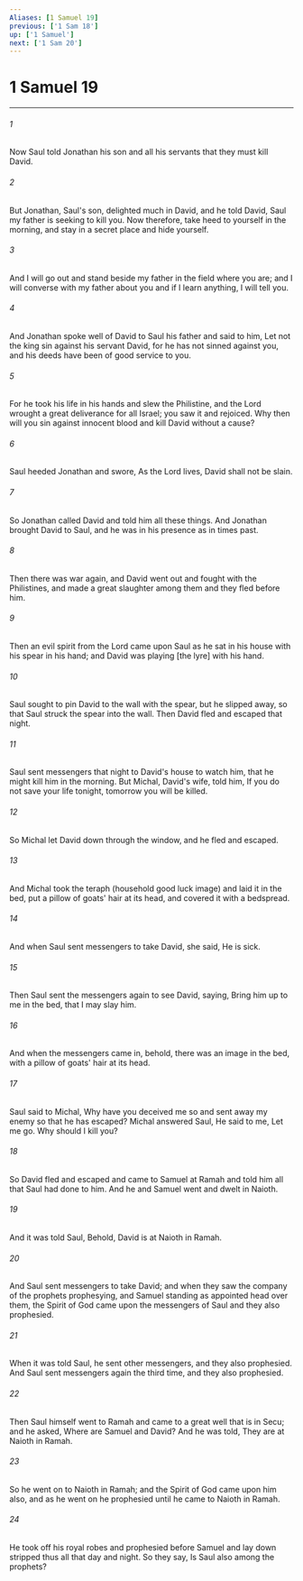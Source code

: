 ```yaml
---
Aliases: [1 Samuel 19]
previous: ['1 Sam 18']
up: ['1 Samuel']
next: ['1 Sam 20']
---
```

# 1 Samuel 19

***














###### 1 






Now Saul told Jonathan his son and all his servants that they must kill David. 













###### 2 






But Jonathan, Saul's son, delighted much in David, and he told David, Saul my father is seeking to kill you. Now therefore, take heed to yourself in the morning, and stay in a secret place and hide yourself. 













###### 3 






And I will go out and stand beside my father in the field where you are; and I will converse with my father about you and if I learn anything, I will tell you. 













###### 4 






And Jonathan spoke well of David to Saul his father and said to him, Let not the king sin against his servant David, for he has not sinned against you, and his deeds have been of good service to you. 













###### 5 






For he took his life in his hands and slew the Philistine, and the Lord wrought a great deliverance for all Israel; you saw it and rejoiced. Why then will you sin against innocent blood and kill David without a cause? 













###### 6 






Saul heeded Jonathan and swore, As the Lord lives, David shall not be slain. 













###### 7 






So Jonathan called David and told him all these things. And Jonathan brought David to Saul, and he was in his presence as in times past. 













###### 8 






Then there was war again, and David went out and fought with the Philistines, and made a great slaughter among them and they fled before him. 













###### 9 






Then an evil spirit from the Lord came upon Saul as he sat in his house with his spear in his hand; and David was playing [the lyre] with his hand. 













###### 10 






Saul sought to pin David to the wall with the spear, but he slipped away, so that Saul struck the spear into the wall. Then David fled and escaped that night. 













###### 11 






Saul sent messengers that night to David's house to watch him, that he might kill him in the morning. But Michal, David's wife, told him, If you do not save your life tonight, tomorrow you will be killed. 













###### 12 






So Michal let David down through the window, and he fled and escaped. 













###### 13 






And Michal took the teraph (household good luck image) and laid it in the bed, put a pillow of goats' hair at its head, and covered it with a bedspread. 













###### 14 






And when Saul sent messengers to take David, she said, He is sick. 













###### 15 






Then Saul sent the messengers again to see David, saying, Bring him up to me in the bed, that I may slay him. 













###### 16 






And when the messengers came in, behold, there was an image in the bed, with a pillow of goats' hair at its head. 













###### 17 






Saul said to Michal, Why have you deceived me so and sent away my enemy so that he has escaped? Michal answered Saul, He said to me, Let me go. Why should I kill you? 













###### 18 






So David fled and escaped and came to Samuel at Ramah and told him all that Saul had done to him. And he and Samuel went and dwelt in Naioth. 













###### 19 






And it was told Saul, Behold, David is at Naioth in Ramah. 













###### 20 






And Saul sent messengers to take David; and when they saw the company of the prophets prophesying, and Samuel standing as appointed head over them, the Spirit of God came upon the messengers of Saul and they also prophesied. 













###### 21 






When it was told Saul, he sent other messengers, and they also prophesied. And Saul sent messengers again the third time, and they also prophesied. 













###### 22 






Then Saul himself went to Ramah and came to a great well that is in Secu; and he asked, Where are Samuel and David? And he was told, They are at Naioth in Ramah. 













###### 23 






So he went on to Naioth in Ramah; and the Spirit of God came upon him also, and as he went on he prophesied until he came to Naioth in Ramah. 













###### 24 






He took off his royal robes and prophesied before Samuel and lay down stripped thus all that day and night. So they say, Is Saul also among the prophets?
